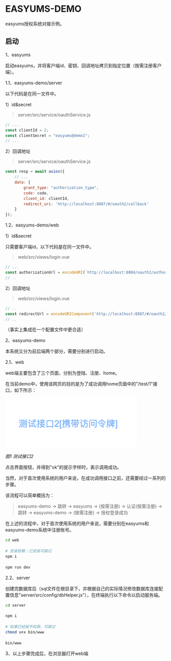 # EASYUMS-DEMO

easyums授权系统对接示例。

## 启动

1、easyums

启动easyums，并将客户端id、密钥、回调地址拷贝到指定位置（按需注册客户端）。

1.1、easyums-demo/server

以下代码是在同一文件中。

1）id&secret

> server/src/service/oauthService.js

```js
// ...
const clientId = 2;
const clientSecret = "easyums@demo1";
// ...
```

2）回调地址

> server/src/service/oauthService.js

```js
const resp = await axios({
    // ...
    data: {
        grant_type: "authorization_type",
        code: code,
        client_id: clientId,
        redirect_uri: 'http://localhost:8887/#/oauth2/callback'
    }
});
```

1.2、easyums-demo/web

1）id&secret

只需要客户端id，以下代码是在同一文件中。

> web/src/views/login.vue

```js
// ...
const authorizationUrl = encodeURI(`http://localhost:8084/oauth2/authorize?redirect_uri=${redirectUrl}&client_id=2&response_type=code&state=1&scope=openid profile email`);
// ..
```

2）回调地址

> web/src/views/login.vue

```js
// ..
const redirectUrl = encodeURIComponent('http://localhost:8887/#/oauth2/callback');
// ..
```

（事实上集成在一个配置文件中更合适）

2、easyums-demo

本系统又分为前后端两个部分，需要分别进行启动。

2.1、web

web端主要包含了三个页面，分别为登陆、注册、home。

在当前demo中，使用该网页的目的是为了成功调用home页面中的"/test/1"接口，如下所示：

![image](./FEDB704856786CDDC698A9D8AE8004B9.png)

*图1 测试接口2*

点击界面按钮，并得到"ok"的提示字样时，表示调用成功。

当然，对于首次使用系统的用户来说，在成功调用接口之前，还需要经过一系列的步骤。

该流程可以简单概括为：

> easyums-demo -> 跳转 -> easyums -> (按需注册) -> 认证(按需注册) -> 跳转 -> easyums-demo -> (按需注册) -> 授权登录成功

在上述的流程中，对于首次使用系统的用户来说，需要分别在easyums和easyums-demo系统中注册账号。

```bash
cd web

# 安装依赖；已安装可跳过
npm i

npm run dev
```

2.2、server

创建完数据库后（sql文件在根目录下，并根据自己的实际情况修改数据库连接配置信息"server/src/config/dbHelper.js"），在终端执行以下命令以启动服务端。

```bash
cd server

npm i

# 如果已经赋予权限，可跳过
chmod u+x bin/www

bin/www
```

3、以上步骤完成后，在浏览器打开web端
